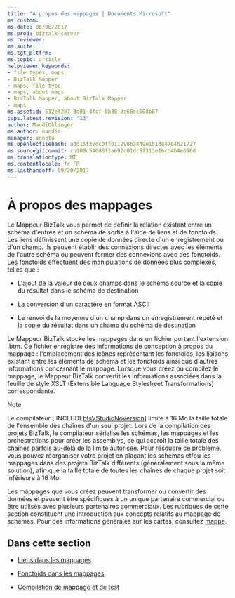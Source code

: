 ```yaml
---
title: "À propos des mappages | Documents Microsoft"
ms.custom: 
ms.date: 06/08/2017
ms.prod: biztalk-server
ms.reviewer: 
ms.suite: 
ms.tgt_pltfrm: 
ms.topic: article
helpviewer_keywords:
- file types, maps
- BizTalk Mapper
- maps, file type
- maps, about maps
- BizTalk Mapper, about BizTalk Mapper
- maps
ms.assetid: 512ef2b7-3d01-4fcf-bb38-de68ec608b07
caps.latest.revision: "13"
author: MandiOhlinger
ms.author: mandia
manager: anneta
ms.openlocfilehash: a3d15f37dc0ff0112906a449e1b1d84704b21727
ms.sourcegitcommit: cb908c540d8f1a692d01dc8f313e16cb4b4e696d
ms.translationtype: MT
ms.contentlocale: fr-FR
ms.lasthandoff: 09/20/2017
---
```

# <a name="about-maps"></a>À propos des mappages
Le Mappeur BizTalk vous permet de définir la relation existant entre un schéma d'entrée et un schéma de sortie à l'aide de liens et de fonctoids. Les liens définissent une copie de données directe d'un enregistrement ou d'un champ. Ils peuvent établir des connexions directes avec les éléments de l'autre schéma ou peuvent former des connexions avec des fonctoids. Les fonctoids effectuent des manipulations de données plus complexes, telles que :  
  
-   L'ajout de la valeur de deux champs dans le schéma source et la copie du résultat dans le schéma de destination  
  
-   La conversion d'un caractère en format ASCII  
  
-   Le renvoi de la moyenne d'un champ dans un enregistrement répété et la copie du résultat dans un champ du schéma de destination  
  
 Le Mappeur BizTalk stocke les mappages dans un fichier portant l'extension .btm. Ce fichier enregistre des informations de conception à propos du mappage : l'emplacement des icônes représentant les fonctoids, les liaisons existant entre les éléments de schéma et les fonctoids ainsi que d'autres informations concernant le mappage. Lorsque vous créez ou compilez le mappage, le Mappeur BizTalk convertit les informations associées dans la feuille de style XSLT (Extensible Language Stylesheet Transformations) correspondante.  
  
> [!NOTE]
>  Le compilateur [!INCLUDE[btsVStudioNoVersion](../includes/btsvstudionoversion-md.md)] limite à 16 Mo la taille totale de l'ensemble des chaînes d'un seul projet. Lors de la compilation des projets BizTalk, le compilateur sérialise les schémas, les mappages et les orchestrations pour créer les assemblys, ce qui accroît la taille totale des chaînes parfois au-delà de la limite autorisée. Pour résoudre ce problème, vous pouvez réorganiser votre projet en plaçant les schémas et/ou les mappages dans des projets BizTalk différents (généralement sous la même solution), afin que la taille totale de toutes les chaînes de chaque projet soit inférieure à 16 Mo.  
  
 Les mappages que vous créez peuvent transformer ou convertir des données et peuvent être spécifiques à un unique partenaire commercial ou être utilisés avec plusieurs partenaires commerciaux. Les rubriques de cette section constituent une introduction aux concepts relatifs au mappage de schémas. Pour des informations générales sur les cartes, consultez [mappe](../core/maps.md).  
  
## <a name="in-this-section"></a>Dans cette section  
  
-   [Liens dans les mappages](../core/links-in-maps.md)  
  
-   [Fonctoids dans les mappages](../core/functoids-in-maps.md)  
  
-   [Compilation de mappage et de test](../core/map-compilation-and-testing.md)